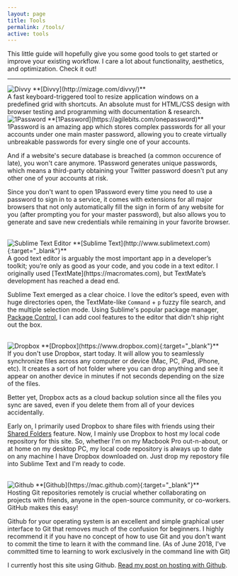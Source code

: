 ```yaml
---
layout: page
title: Tools
permalink: /tools/
active: tools
---
```


This little guide will hopefully give you some good tools to get started or improve your existing workflow. I care a lot about functionality, aesthetics, and optimization. Check it out!
<hr>

<img alt="Divvy" id="tools-logo" src="{{site.baseurl}}/img/divvy.png">
**[Divvy](http://mizage.com/divvy/)** <br>
A fast keyboard-triggered tool to resize application windows on a predefined grid with shortcuts. An absolute must for HTML/CSS design with browser testing and programming with documentation & research.

<br>
<img alt="1Password" id="tools-logo" src="{{site.baseurl}}/img/1password.png">
**[1Password](https://agilebits.com/onepassword)** <br>
1Password is an amazing app which stores complex passwords for all your accounts under one main master password, allowing you to create virtually unbreakable passwords for every single one of your accounts.

And if a website's secure database is breached (a common occurence of late), you won't care anymore. 1Password generates unique passwords, which means a third-party obtaining your Twitter password doesn't put any other one of your accounts at risk.

Since you don't want to open 1Password every time you need to use a password to sign in to a service, it comes with extensions for all major browsers that not only automatically fill the sign in form of any website for you (after prompting you for your master password), but also allows you to generate and save new credentials while remaining in your favorite browser.

<br>
<img alt="Sublime Text Editor" id="tools-logo" src="{{site.baseurl}}/img/sublime.png">
**[Sublime Text](http://www.sublimetext.com){:target="_blank"}** <br>
A good text editor is arguably the most important app in a developer’s toolkit; you’re only as good as your code, and you code in a text editor. I originally used [TextMate](https://macromates.com), but TextMate’s development has reached a dead end. 

Sublime Text emerged as a clear choice. I love the editor’s speed, even with huge directories open, the TextMate-like <code>Command</code> + <code>p</code> fuzzy file search, and the multiple selection mode. Using Sublime's popular package manager, [Package Control](https://packagecontrol.io), I can add cool features to the editor that didn't ship right out the box.

<br>
<img alt="Dropbox" id="tools-logo" src="{{site.baseurl}}/img/dropbox.png">
**[Dropbox](https://www.dropbox.com){:target="_blank"}** <br>
If you don't use Dropbox, start today. It will allow you to seamlessly synchronize files across any computer or device (Mac, PC, iPad, iPhone, etc). It creates a sort of hot folder where you can drop anything and see it appear on another device in minutes if not seconds depending on the size of the files.

Better yet, Dropbox acts as a cloud backup solution since all the files you sync are saved, even if you delete them from all of your devices accidentally.

Early on, I primarily used Dropbox to share files with friends using their [Shared Folders](https://www.dropbox.com/features/share/folders) feature. Now, I mainly use Dropbox to host my local code repository for this site. So, whether I'm on my Macbook Pro out-n-about, or at home on my desktop PC, my local code repository is always up to date on any machine I have Dropbox downloaded on. Just drop my repostory file into Sublime Text and I'm ready to code.  

<br>
<img alt="Github" id="tools-logo" src="{{site.baseurl}}/img/github.png">
**[Github](https://mac.github.com){:target="_blank"}** <br>
Hosting Git repositories remotely is crucial whether collaborating on projects with friends, anyone in the open-source community, or co-workers. GitHub makes this easy! 

Github for your operating system is an excellent and simple graphical user interface to Git that removes much of the confusion for beginners. I highly recommend it if you have no concept of how to use Git and you don't want to commit the time to learn it with the command line. (As of June 2018, I've committed time to learning to work exclusively in the command line with Git)

I currently host this site using Github. [Read my post on hosting with Github]({{site.baseurl}}/hosted-on-github).


<!-- **Safari/Chrome Browser Web Inspector** <br>
Hit that <code>Command</code> + <code>Option</code> + <code>i</code> right now, fool! -->

